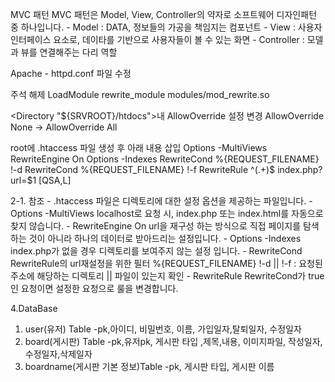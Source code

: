 MVC 패턴 MVC 패턴은 Model, View, Controller의 약자로 소프트웨어 디자인패턴 중 하나입니다. - Model : DATA, 정보들의 가공을 책임지는 컴포넌트 - View : 사용자 인터페이스 요소로, 데이타를 기반으로 사용자들이 볼 수 있는 화면 - Controller : 모델과 뷰를 연결해주는 다리 역할

Apache - httpd.conf 파일 수정

주석 해제
LoadModule rewrite_module modules/mod_rewrite.so

<Directory "${SRVROOT}/htdocs">내 AllowOverride 설정 변경 AllowOverride None -> AllowOverride All

root에 .htaccess 파일 생성 후 아래 내용 삽입 Options -MultiViews RewriteEngine On Options -Indexes RewriteCond %{REQUEST_FILENAME} !-d RewriteCond %{REQUEST_FILENAME} !-f RewriteRule ^(.+)$ index.php?url=$1 [QSA,L]

2-1. 참조 - .htaccess 파일은 디렉토리에 대한 설정 옵션을 제공하는 파일입니다. - Options -MultiViews localhost로 요청 시, index.php 또는 index.html를 자동으로 찾지 않습니다. - RewriteEngine On url을 재구성 하는 방식으로 직접 페이지를 탐색하는 것이 아니라 하나의 데이터로 받아드리는 설정입니다. - Options -Indexes index.php가 없을 경우 디렉토리를 보여주지 않는 설정 입니다. - RewriteCond RewriteRule의 url재설정을 위한 필터 %{REQUEST_FILENAME} !-d || !-f : 요청된 주소에 해당하는 디렉토리 || 파일이 있는지 확인 - RewriteRule RewriteCond가 true인 요청이면 설정한 요청으로 룰을 변경합니다.

4.DataBase
1) user(유저) Table
	-pk,아이디, 비밀번호, 이름, 가입일자,탈퇴일자, 수정일자
2) board(게시판) Table	
	-pk,유저pk, 게시판 타입 ,제목,내용, 이미지파일, 작성일자, 수정일자,삭제일자
3) boardname(게시판 기본 정보)Table
	-pk, 게시판 타입, 게시판 이름